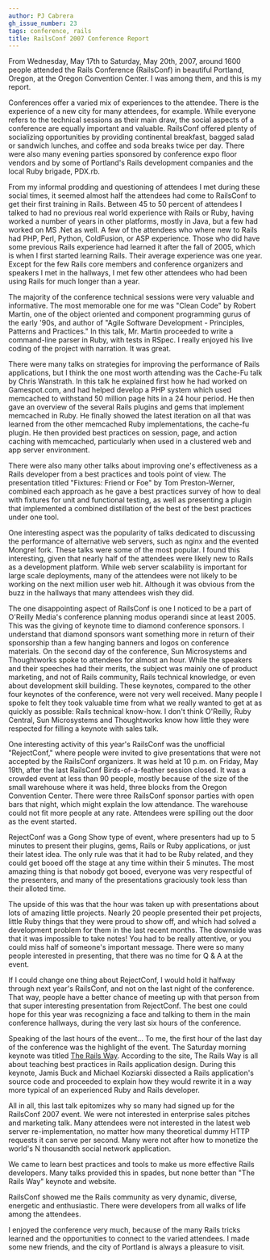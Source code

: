 ```yaml
---
author: PJ Cabrera
gh_issue_number: 23
tags: conference, rails
title: RailsConf 2007 Conference Report
---
```


From Wednesday, May 17th to Saturday, May 20th, 2007, around 1600 people attended the Rails Conference (RailsConf) in beautiful Portland, Oregon, at the Oregon Convention Center. I was among them, and this is my report.

Conferences offer a varied mix of experiences to the attendee. There is the experience of a new city for many attendees, for example. While everyone refers to the technical sessions as their main draw, the social aspects of a conference are equally important and valuable. RailsConf offered plenty of socializing opportunities by providing continental breakfast, bagged salad or sandwich lunches, and coffee and soda breaks twice per day. There were also many evening parties sponsored by conference expo floor vendors and by some of Portland's Rails development companies and the local Ruby brigade, PDX.rb.

From my informal prodding and questioning of attendees I met during these social times, it seemed almost half the attendees had come to RailsConf to get their first training in Rails. Between 45 to 50 percent of attendees I talked to had no previous real world experience with Rails or Ruby, having worked a number of years in other platforms, mostly in Java, but a few had worked on MS .Net as well. A few of the attendees who where new to Rails had PHP, Perl, Python, ColdFusion, or ASP experience. Those who did have some previous Rails experience had learned it after the fall of 2005, which is when I first started learning Rails. Their average experience was one year. Except for the few Rails core members and conference organizers and speakers I met in the hallways, I met few other attendees who had been using Rails for much longer than a year.

The majority of the conference technical sessions were very valuable and informative. The most memorable one for me was "Clean Code" by Robert Martin, one of the object oriented and component programming gurus of the early '90s, and author of "Agile Software Development - Principles, Patterns and Practices." In this talk, Mr. Martin proceeded to write a command-line parser in Ruby, with tests in RSpec. I really enjoyed his live coding of the project with narration. It was great.

There were many talks on strategies for improving the performance of Rails applications, but I think the one most worth attending was the Cache-Fu talk by Chris Wanstrath. In this talk he explained first how he had worked on Gamespot.com, and had helped develop a PHP system which used memcached to withstand 50 million page hits in a 24 hour period. He then gave an overview of the several Rails plugins and gems that implement memcached in Ruby. He finally showed the latest iteration on all that was learned from the other memcached Ruby implementations, the cache-fu plugin. He then provided best practices on session, page, and action caching with memcached, particularly when used in a clustered web and app server environment.

There were also many other talks about improving one's effectiveness as a Rails developer from a best practices and tools point of view. The presentation titled "Fixtures: Friend or Foe" by Tom Preston-Werner, combined each approach as he gave a best practices survey of how to deal with fixtures for unit and functional testing, as well as presenting a plugin that implemented a combined distillation of the best of the best practices under one tool.

One interesting aspect was the popularity of talks dedicated to discussing the performance of alternative web servers, such as nginx and the evented Mongrel fork. These talks were some of the most popular. I found this interesting, given that nearly half of the attendees were likely new to Rails as a development platform. While web server scalability is important for large scale deployments, many of the attendees were not likely to be working on the next million user web hit. Although it was obvious from the buzz in the hallways that many attendees wish they did.

The one disappointing aspect of RailsConf is one I noticed to be a part of O'Reilly Media's conference planning modus operandi since at least 2005. This was the giving of keynote time to diamond conference sponsors. I understand that diamond sponsors want something more in return of their sponsorship than a few hanging banners and logos on conference materials. On the second day of the conference, Sun Microsystems and Thoughtworks spoke to attendees for almost an hour. While the speakers and their speeches had their merits, the subject was mainly one of product marketing, and not of Rails community, Rails technical knowledge, or even about development skill building. These keynotes, compared to the other four keynotes of the conference, were not very well received. Many people I spoke to felt they took valuable time from what we really wanted to get at as quickly as possible: Rails technical know-how. I don't think O'Reilly, Ruby Central, Sun Microsystems and Thoughtworks know how little they were respected for filling a keynote with sales talk.

One interesting activity of this year's RailsConf was the unofficial "RejectConf," where people were invited to give presentations that were not accepted by the RailsConf organizers. It was held at 10 p.m. on Friday, May 19th, after the last RailsConf Birds-of-a-feather session closed. It was a crowded event at less than 90 people, mostly because of the size of the small warehouse where it was held, three blocks from the Oregon Convention Center. There were three RailsConf sponsor parties with open bars that night, which might explain the low attendance. The warehouse could not fit more people at any rate. Attendees were spilling out the door as the event started.

RejectConf was a Gong Show type of event, where presenters had up to 5 minutes to present their plugins, gems, Rails or Ruby applications, or just their latest idea. The only rule was that it had to be Ruby related, and they could get booed off the stage at any time within their 5 minutes. The most amazing thing is that nobody got booed, everyone was very respectful of the presenters, and many of the presentations graciously took less than their alloted time.

The upside of this was that the hour was taken up with presentations about lots of amazing little projects. Nearly 20 people presented their pet projects, little Ruby things that they were proud to show off, and which had solved a development problem for them in the last recent months. The downside was that it was impossible to take notes! You had to be really attentive, or you could miss half of someone's important message. There were so many people interested in presenting, that there was no time for Q &amp; A at the event.

If I could change one thing about RejectConf, I would hold it halfway through next year's RailsConf, and not on the last night of the conference. That way, people have a better chance of meeting up with that person from that super interesting presentation from RejectConf. The best one could hope for this year was recognizing a face and talking to them in the main conference hallways, during the very last six hours of the conference.

Speaking of the last hours of the event... To me, the first hour of the last day of the conference was the highlight of the event. The Saturday morning keynote was titled [The Rails Way](http://therailsway.com). According to the site, The Rails Way is all about teaching best practices in Rails application design. During this keynote, Jamis Buck and Michael Koziarski dissected a Rails application's source code and proceeded to explain how they would rewrite it in a way more typical of an experienced Ruby and Rails developer.

All in all, this last talk epitomizes why so many had signed up for the RailsConf 2007 event. We were not interested in enterprise sales pitches and marketing talk. Many attendees were not interested in the latest web server re-implementation, no matter how many theoretical dummy HTTP requests it can serve per second. Many were not after how to monetize the world's N thousandth social network application.

We came to learn best practices and tools to make us more effective Rails developers. Many talks provided this in spades, but none better than "The Rails Way" keynote and website.

RailsConf showed me the Rails community as very dynamic, diverse, energetic and enthusiastic. There were developers from all walks of life among the attendees.

I enjoyed the conference very much, because of the many Rails tricks learned and the opportunities to connect to the varied attendees. I made some new friends, and the city of Portland is always a pleasure to visit.
